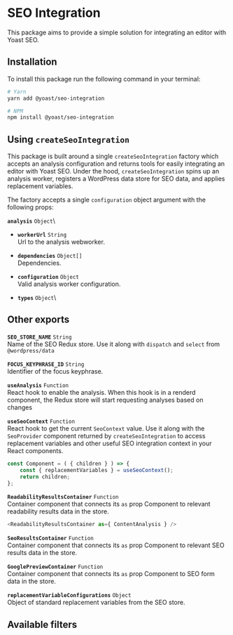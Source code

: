 # SEO Integration

This package aims to provide a simple solution for integrating an editor with Yoast SEO. 

## Installation

To install this package run the following command in your terminal:

```sh
# Yarn
yarn add @yoast/seo-integration

# NPM
npm install @yoast/seo-integration
```

## Using `createSeoIntegration`

This package is built around a single `createSeoIntegration` factory which accepts an analysis configuration and returns tools for easily integrating an editor with Yoast SEO. Under the hood, `createSeoIntegration` spins up an analysis worker, registers a WordPress data store for SEO data, and applies replacement variables.

The factory accepts a single `configuration` object argument with the following props:

**`analysis`** `Object`\

- **`workerUrl`** `String`\
Url to the analysis webworker.

- **`dependencies`** `Object[]`\
Dependencies.

- **`configuration`** `Object`\
Valid analysis worker configuration.

- **`types`** `Object`\


## Other exports

**`SEO_STORE_NAME`** `String`\
Name of the SEO Redux store. Use it along with `dispatch` and `select` from `@wordpress/data` 

**`FOCUS_KEYPHRASE_ID`** `String`\
Identifier of the focus keyphrase.

**`useAnalysis`** `Function`\
React hook to enable the analysis. When this hook is in a renderd component, the Redux store will start requesting analyses based on changes 

**`useSeoContext`** `Function`\
React hook to get the current `SeoContext` value. Use it along with the `SeoProvider` component returned by `createSeoIntegration` to access replacement variables and other useful SEO integration context in your React components.

```js
const Component = ( { children } ) => {
    const { replacementVariables } = useSeoContext();
    return children;
};
```

**`ReadabilityResultsContainer`** `Function`\
Container component that connects its `as` prop Component to relevant readability results data in the store.
```js
<ReadabilityResultsContainer as={ ContentAnalysis } />
```

**`SeoResultsContainer`** `Function`\
Container component that connects its `as` prop Component to relevant SEO results data in the store.

**`GooglePreviewContainer`** `Function`\
Container component that connects its `as` prop Component to SEO form data in the store.

**`replacementVariableConfigurations`** `Object`\
Object of standard replacement variables from the SEO store.

## Available filters